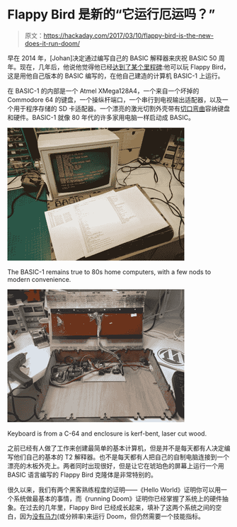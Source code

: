 # Flappy Bird 是新的“它运行厄运吗？”

> 原文：<https://hackaday.com/2017/03/10/flappy-bird-is-the-new-does-it-run-doom/>

早在 2014 年，[Johan]决定通过编写自己的 BASIC 解释器来庆祝 BASIC 50 周年。现在，几年后，他说他觉得他已经[达到了某个里程碑](https://vandenbran.de/2017/03/08/flappy-bird-running-home-build-basic-computer/):他可以玩 Flappy Bird，这是用他自己版本的 BASIC 编写的，在他自己建造的计算机 BASIC-1 上运行。

在 BASIC-1 的内部是一个 Atmel XMega128A4，一个来自一个坏掉的 Commodore 64 的键盘，一个操纵杆端口，一个串行到电视输出适配器，以及一个用于程序存储的 SD 卡适配器。一个漂亮的激光切割外壳带有[切口弯曲](http://hackaday.com/2012/06/12/bending-laser-cut-wood-without-steam-or-forms/)容纳键盘和硬件。BASIC-1 就像 80 年代的许多家用电脑一样启动成 BASIC。

[![](img/bfc116d0b99a2ef28913226461e9f316.png)](https://hackaday.com/2017/03/10/flappy-bird-is-the-new-does-it-run-doom/basic-7/)

The BASIC-1 remains true to 80s home
computers, with a few nods to modern convenience.

[![](img/07adebf0fa8066cc08047f999af2da6c.png)](https://hackaday.com/2017/03/10/flappy-bird-is-the-new-does-it-run-doom/img_20160727_232820-e1488901179355/)

Keyboard is from a C-64 and
enclosure is kerf-bent, laser cut wood.

之前已经有人做了工作来创建最简单的基本计算机，但是并不是每天都有人决定编写他们自己的基本的 T2 解释器。也不是每天都有人把自己的自制电脑连接到一个漂亮的木板外壳上。两者同时出现很好，但是让它在琥珀色的屏幕上运行一个用 BASIC 语言编写的 Flappy Bird 克隆体是非常特别的。

很久以来，我们有两个黑客熟练程度的证明——《Hello World》证明你可以用一个系统做最基本的事情，而《running Doom》证明你已经掌握了系统上的硬件抽象。在过去的几年里，Flappy Bird 已经成长起来，填补了这两个系统之间的空白，因为[没有马力](https://hackaday.com/2016/04/15/flappy-bird-on-an-e-cigarette/)(或分辨率)来运行 Doom，但仍然需要一个技能指标。